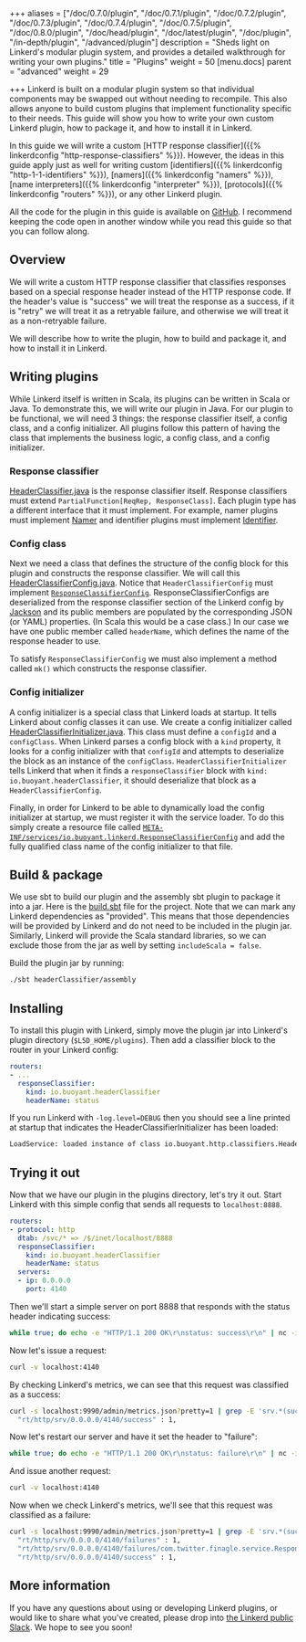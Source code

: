 +++
aliases = ["/doc/0.7.0/plugin", "/doc/0.7.1/plugin", "/doc/0.7.2/plugin", "/doc/0.7.3/plugin", "/doc/0.7.4/plugin", "/doc/0.7.5/plugin", "/doc/0.8.0/plugin", "/doc/head/plugin", "/doc/latest/plugin", "/doc/plugin", "/in-depth/plugin", "/advanced/plugin"]
description = "Sheds light on Linkerd's modular plugin system, and provides a detailed walkthrough for writing your own plugins."
title = "Plugins"
weight = 50
[menu.docs]
parent = "advanced"
weight = 29

+++
Linkerd is built on a modular plugin system so that individual components may
be swapped out without needing to recompile.  This also allows anyone to build
custom plugins that implement functionality specific to their needs.  This guide
will show you how to write your own custom Linkerd plugin, how to package it,
and how to install it in Linkerd.

In this guide we will write a custom [HTTP response classifier]({{%
linkerdconfig "http-response-classifiers" %}}).  However, the ideas in this
guide apply just as well for writing custom [identifiers]({{% linkerdconfig
"http-1-1-identifiers" %}}), [namers]({{% linkerdconfig "namers" %}}), [name
interpreters]({{% linkerdconfig "interpreter" %}}), [protocols]({{%
linkerdconfig "routers" %}}), or any other Linkerd plugin.

All the code for the plugin in this guide is available on
[GitHub](https://github.com/linkerd/linkerd-examples/tree/master/plugins/header-classifier).
I recommend keeping the code open in another window while you read this guide so
that you can follow along.

## Overview

We will write a custom HTTP response classifier that classifies responses based
on a special response header instead of the HTTP response code.  If the header's
value is "success" we will treat the response as a success, if it is "retry"
we will treat it as a retryable failure, and otherwise we will treat it as
a non-retryable failure.

We will describe how to write the plugin, how to build and package it, and how
to install it in Linkerd.

## Writing plugins

While Linkerd itself is written in Scala, its plugins can be written in Scala or
Java.  To demonstrate this, we will write our plugin in Java.  For our plugin
to be functional, we will need 3 things: the response classifier itself, a
config class, and a config initializer.  All plugins follow this pattern of
having the class that implements the business logic, a config class, and a
config initializer.

### Response classifier

[HeaderClassifier.java](https://github.com/linkerd/linkerd-examples/blob/master/plugins/header-classifier/src/main/java/io/buoyant/http/classifiers/HeaderClassifier.java)
is the response classifier itself.  Response classifiers must extend
`PartialFunction[ReqRep, ResponseClass]`.  Each plugin type has a different
interface that it must implement.  For example, namer plugins must implement
[Namer](https://github.com/twitter/finagle/blob/master/finagle-core/src/main/scala/com/twitter/finagle/Namer.scala#L16)
and identifier plugins must implement
[Identifier](https://github.com/linkerd/linkerd/blob/master/router/core/src/main/scala/io/buoyant/router/RoutingFactory.scala#L21).

### Config class

Next we need a class that defines the structure of the config block for this
plugin and constructs the response classifier.  We will call this
[HeaderClassifierConfig.java](https://github.com/linkerd/linkerd-examples/blob/master/plugins/header-classifier/src/main/java/io/buoyant/http/classifiers/HeaderClassifierConfig.java).
Notice that `HeaderClassifierConfig` must implement
[`ResponseClassifierConfig`](https://github.com/linkerd/linkerd/blob/master/linkerd/core/src/main/scala/io/buoyant/linkerd/ResponseClassifierInitializer.scala#L14).
ResponseClassifierConfigs are deserialized from the response classifier section
of the Linkerd config by [Jackson](https://github.com/FasterXML/jackson) and its
public members are populated by the corresponding JSON (or YAML) properties. (In
Scala this would be a case class.)  In our case we have one public member called
`headerName`, which defines the name of the response header to use.

To satisfy `ResponseClassifierConfig` we must also implement a method called
`mk()` which constructs the response classifier.

### Config initializer

A config initializer is a special class that Linkerd loads at startup. It tells
Linkerd about config classes it can use.  We create a config initializer called
[HeaderClassifierInitializer.java](https://github.com/linkerd/linkerd-examples/blob/master/plugins/header-classifier/src/main/java/io/buoyant/http/classifiers/HeaderClassifierInitializer.java).
This class must define a `configId` and a `configClass`.  When Linkerd parses a
config block with a `kind` property, it looks for a config initializer with that
`configId` and attempts to deserialize the block as an instance of the
`configClass`.  `HeaderClassifierInitializer` tells Linkerd that when it finds a
`responseClassifier` block with `kind: io.buoyant.headerClassifier`, it should
deserialize that block as a `HeaderClassifierConfig`.

Finally, in order for Linkerd to be able to dynamically load the config
initializer at startup, we must register it with the service loader.  To do this
simply create a resource file called
[`META-INF/services/io.buoyant.linkerd.ResponseClassifierConfig`](https://github.com/linkerd/linkerd-examples/blob/master/plugins/header-classifier/src/main/resources/META-INF/services/io.buoyant.linkerd.ResponseClassifierInitializer)
and add the fully qualified class name of the config initializer to that file.

## Build & package

We use sbt to build our plugin and the assembly sbt plugin to package it into a
jar.  Here is the
[build.sbt](https://github.com/linkerd/linkerd-examples/blob/master/plugins/build.sbt)
file for the project.  Note that we can mark any Linkerd dependencies as
"provided".  This means that those dependencies will be provided by Linkerd and
do not need to be included in the plugin jar.  Similarly, Linkerd will provide
the Scala standard libraries, so we can exclude those from the jar as well by
setting `includeScala = false`.

Build the plugin jar by running:

```bash
./sbt headerClassifier/assembly
```

## Installing

To install this plugin with Linkerd, simply move the plugin jar into Linkerd's
plugin directory (`$L5D_HOME/plugins`).  Then add a classifier block to the
router in your Linkerd config:

```yaml
routers:
- ...
  responseClassifier:
    kind: io.buoyant.headerClassifier
    headerName: status
```

If you run Linkerd with `-log.level=DEBUG` then you should see a line printed
at startup that indicates the HeaderClassifierInitializer has been loaded:

```bash
LoadService: loaded instance of class io.buoyant.http.classifiers.HeaderClassifierInitializer for requested service io.buoyant.linkerd.ResponseClassifierInitializer
```

## Trying it out

Now that we have our plugin in the plugins directory, let's try it out.  Start
Linkerd with this simple config that sends all requests to `localhost:8888`.

```yaml
routers:
- protocol: http
  dtab: /svc/* => /$/inet/localhost/8888
  responseClassifier:
    kind: io.buoyant.headerClassifier
    headerName: status
  servers:
  - ip: 0.0.0.0
    port: 4140
```

Then we'll start a simple server on port 8888 that responds with the status
header indicating success:

```bash
while true; do echo -e "HTTP/1.1 200 OK\r\nstatus: success\r\n" | nc -i 1 -l 8888; done
```

Now let's issue a request:

```bash
curl -v localhost:4140
```

By checking Linkerd's metrics, we can see that this request was classified as
a success:

```bash
curl -s localhost:9990/admin/metrics.json?pretty=1 | grep -E 'srv.*(success|failure)'
  "rt/http/srv/0.0.0.0/4140/success" : 1,
```

Now let's restart our server and have it set the header to "failure":

```bash
while true; do echo -e "HTTP/1.1 200 OK\r\nstatus: failure\r\n" | nc -i 1 -l 8888; done
```

And issue another request:

```bash
curl -v localhost:4140
```

Now when we check Linkerd's metrics, we'll see that this request was classified
as a failure:

```bash
curl -s localhost:9990/admin/metrics.json?pretty=1 | grep -E 'srv.*(success|failure)'
  "rt/http/srv/0.0.0.0/4140/failures" : 1,
  "rt/http/srv/0.0.0.0/4140/failures/com.twitter.finagle.service.ResponseClassificationSyntheticException" : 1,
  "rt/http/srv/0.0.0.0/4140/success" : 1,
```

## More information

If you have any questions about using or developing Linkerd plugins, or would
like to share what you've created, please drop into [the Linkerd public Slack](
http://slack.linkerd.io).  We hope to see you soon!